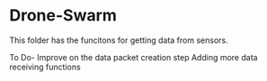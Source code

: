 # Drone-Swarm

This folder has the funcitons for getting data from sensors.

To Do-
Improve on the data packet creation step
Adding more data receiving functions

